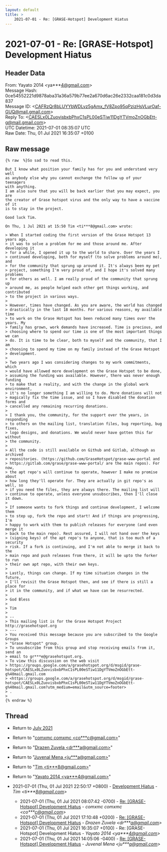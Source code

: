 ```yaml
---
layout: default
title: >
    2021-07-01 - Re: [GRASE-Hotspot] Development Hiatus
---
```


# 2021-07-01 - Re: [GRASE-Hotspot] Development Hiatus

## Header Data

From: Yayato 2014 \<ya***4@gmail.com\><br>
Message Hash: 0ce54552221d9878aba31a36a579b77ee2a670d6ac26e2332caa181c0d3da837<br>
Message ID: \<CAFRzQr8bLUYYbWDLvz5gAmx_fV8Zpo95qPzizHsVLurOaf-GUQ@mail.gmail.com\><br>
Reply To: \<CAESLx0LZuovisbxbPhxC1sPL00eSTiw11DgYTVmoZnOGbEtt-g@mail.gmail.com\><br>
UTC Datetime: 2021-07-01 08:35:07 UTC<br>
Raw Date: Thu, 01 Jul 2021 16:35:07 +0100<br>

## Raw message

```
{% raw  %}So sad to read this.

But I know what position your family has for you and understand very well
as anybody else why you cannot exchange the follow up of your teenagers
with anything.
I am also sure that you will be back earlier that you may expect, you are
the creator of Grase hotspot virus and the only way to have a vaccine of it
is to stay in the project.

Good luck Tim.

On Thu, 1 Jul 2021 at 15:50 Tim <ti***8@gmail.com> wrote:

> When I started coding the first version of the Grase Hotspot 13 years ago,
> it was to solve a problem for me and those around me. After developing it
> for a while, I opened it up to the world to share. Over the years I
> continued developing, both for myself (to solve problems around me), and
> for the community that sprung up around it. It's always been my pet
> project, something I'm very proud of, and I hope it's solved many problems
> for others as well. I am really proud of the community that sprung up
> around me, as people helped each other get things working, and contributed
> to the project in various ways.
>
> However, times have changed. As you are aware, the world has changed
> drastically in the last 18 months. For various reasons, my available time
> to work on the Grase Hotspot has been reduced many times over the years. My
> family has grown, work demands have increased. Time is precious, and
> choosing where to spend our time is one of the most important things we can
> do. It is time to be clear, both to myself and the community, that I am
> choosing to spend my time on my family instead of the Grase Hotspot
> development.
>
> Two years ago I was considering changes to my work commitments, which
> would have allowed more development on the Grase Hotspot to be done,
> assuming the funding was available. However, there was never enough funding
> to make that a reality, and with the change in the global work environment,
> it's no longer something I am willing to do. More donations will not
> magically fix the time issue, and so I have disabled the donation forms and
> cancelled any remaining recurring donations.
>
> I thank you, the community, for the support over the years, in responding
> to others on the mailing list, translation files, bug reporting, bug fixes,
> logo designs, and donations. We would never have gotten this far without
> the community.
>
> All the code is still available on Github and Gitlab, although as archived
> repositories. (https://github.com/GraseHotspot/grase-www-portal and
> https://gitlab.com/grase/grase-www-portal/ are the main repos). For now,
> the apt repo's will continue to operate, however I make no promise about
> how long they'll operate for. They are actually in git repo's as well, so
> if you need the files, they are always there. The mailing list will
> continue to operate, unless everyone unsubscribes, then I'll close it down.
>
> If someone wants to fork things and continue development, I welcome them
> to step up, fork the repo and start! And if things are progressing, I'm
> happy to work with them to publish releases for everyone (and even merge it
> back to the main repo). Rest assured, I will not hand over the keys
> (signing keys) of the apt repo's to anyone, that is too much of a security
> risk. If a fork is continuing, and I'm not able to merge it back to the
> main repo and push releases from there, it will be upto the forker to run
> their own apt repo, with their own keys.
>
> Lastly, things can change. If my time situation changes in the future,
> I'll revisit the Grase Hotspot then, and see if there is still a place for
> it in the community, and if what we have can be resurrected.
>
> God Bless
>
> Tim
>
> --
> This mailing list is for the Grase Hotspot Project http://grasehotspot.org
> ---
> You received this message because you are subscribed to the Google Groups
> "Grase Hotspot" group.
> To unsubscribe from this group and stop receiving emails from it, send an
> email to gr***e@grasehotspot.org.
> To view this discussion on the web visit
> https://groups.google.com/a/grasehotspot.org/d/msgid/grase-hotspot/CAESLx0LZuovisbxbPhxC1sPL00eSTiw11DgYTVmoZnOGbEtt-g%40mail.gmail.com
> <https://groups.google.com/a/grasehotspot.org/d/msgid/grase-hotspot/CAESLx0LZuovisbxbPhxC1sPL00eSTiw11DgYTVmoZnOGbEtt-g%40mail.gmail.com?utm_medium=email&utm_source=footer>
> .
>
{% endraw %}
```

## Thread

+ Return to [July 2021](/archive/2021/07)

+ Return to "[comxmc comxmc <co***c<span>@</span>gmail.com>](/authors/co___c_at_gmail_com)"
+ Return to "[Drazen Zuvela <dr***a<span>@</span>gmail.com>](/authors/dr___a_at_gmail_com)"
+ Return to "[Juvenal Mena <ju***a<span>@</span>gmail.com>](/authors/ju___a_at_gmail_com)"
+ Return to "[Tim <ti***8<span>@</span>gmail.com>](/authors/ti___8_at_gmail_com)"
+ Return to "[Yayato 2014 <ya***4<span>@</span>gmail.com>](/authors/ya___4_at_gmail_com)"

+ 2021-07-01 (Thu, 01 Jul 2021 22:50:17 +0800) - [Development Hiatus](/archive/2021/07/30d2bc4ec88d68bd2c89ff4343fac01c3ceb169021dd5940f550a8765c9998d3) - _Tim \<ti***8@gmail.com\>_
  + 2021-07-01 (Thu, 01 Jul 2021 08:07:42 -0700) - [Re: [GRASE-Hotspot] Development Hiatus](/archive/2021/07/156d7db5d46f2619f38d9cb1ac6c8d9f02bddae68aa0ed12a5b09745900acc48) - _comxmc comxmc \<co***c@gmail.com\>_
  + 2021-07-01 (Thu, 01 Jul 2021 17:10:48 +0200) - [Re: [GRASE-Hotspot] Development Hiatus](/archive/2021/07/2f91b60ba1d3cec8eedb849db79f1453251ba453dcd5d4c6cafae8ec6032ef7c) - _Drazen Zuvela \<dr***a@gmail.com\>_
  + 2021-07-01 (Thu, 01 Jul 2021 16:35:07 +0100) - Re: [GRASE-Hotspot] Development Hiatus - _Yayato 2014 \<ya***4@gmail.com\>_
  + 2021-07-01 (Thu, 01 Jul 2021 14:05:06 -0400) - [Re: [GRASE-Hotspot] Development Hiatus](/archive/2021/07/297b37dae0bbba704776ecdb868f0f9c80f4682b8a800f5463c49c69ac155bee) - _Juvenal Mena \<ju***a@gmail.com\>_

